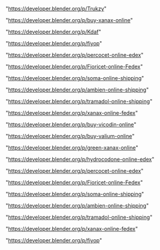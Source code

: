 "https://developer.blender.org/p/Trukzy"

"https://developer.blender.org/p/buy-xanax-online"

"https://developer.blender.org/p/Kdaf"

"https://developer.blender.org/p/fiyop"

"https://developer.blender.org/p/percocet-online-edex"

"https://developer.blender.org/p/Fioricet-online-Fedex"

"https://developer.blender.org/p/soma-online-shipping"

"https://developer.blender.org/p/ambien-online-shipping"

"https://developer.blender.org/p/tramadol-online-shipping"

"https://developer.blender.org/p/xanax-online-fedex"

 
"https://developer.blender.org/p/buy-vicodin-online"


"https://developer.blender.org/p/buy-valium-online"


"https://developer.blender.org/p/green-xanax-online"


"https://developer.blender.org/p/hydrocodone-online-edex"


"https://developer.blender.org/p/percocet-online-edex"


"https://developer.blender.org/p/Fioricet-online-Fedex"


"https://developer.blender.org/p/soma-online-shipping"


"https://developer.blender.org/p/ambien-online-shipping"


"https://developer.blender.org/p/tramadol-online-shipping"


"https://developer.blender.org/p/xanax-online-fedex"


"https://developer.blender.org/p/fiyop"


 
